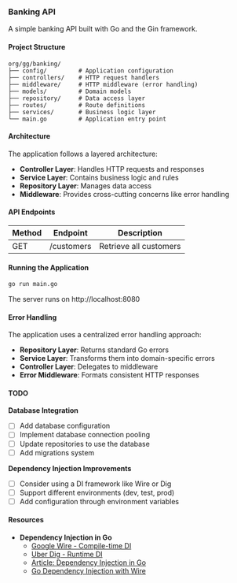 ### Banking API
A simple banking API built with Go and the Gin framework.

#### Project Structure
```
org/gg/banking/
├── config/         # Application configuration
├── controllers/    # HTTP request handlers
├── middleware/     # HTTP middleware (error handling)
├── models/         # Domain models
├── repository/     # Data access layer
├── routes/         # Route definitions
├── services/       # Business logic layer
└── main.go         # Application entry point
```

#### Architecture
The application follows a layered architecture:
- **Controller Layer**: Handles HTTP requests and responses
- **Service Layer**: Contains business logic and rules
- **Repository Layer**: Manages data access
- **Middleware**: Provides cross-cutting concerns like error handling

#### API Endpoints

| Method | Endpoint   | Description            |
|--------|------------|------------------------|
| GET    | /customers | Retrieve all customers |

#### Running the Application

```bash
go run main.go
```

The server runs on http://localhost:8080

#### Error Handling
The application uses a centralized error handling approach:
- **Repository Layer**: Returns standard Go errors
- **Service Layer**: Transforms them into domain-specific errors
- **Controller Layer**: Delegates to middleware
- **Error Middleware**: Formats consistent HTTP responses

#### TODO
**Database Integration**
- [ ] Add database configuration
- [ ] Implement database connection pooling
- [ ] Update repositories to use the database
- [ ] Add migrations system

**Dependency Injection Improvements**
- [ ] Consider using a DI framework like Wire or Dig
- [ ] Support different environments (dev, test, prod)
- [ ] Add configuration through environment variables

#### Resources
- **Dependency Injection in Go**
    - [Google Wire - Compile-time DI](https://github.com/google/wire)
    - [Uber Dig - Runtime DI](https://github.com/uber-go/dig)
    - [Article: Dependency Injection in Go](https://medium.com/@john.doe/dependency-injection-in-go-1a6a1f4eabe)
    - [Go Dependency Injection with Wire](https://medium.com/@john.doe/go-dependency-injection-with-wire-1a6a1f4eabe)